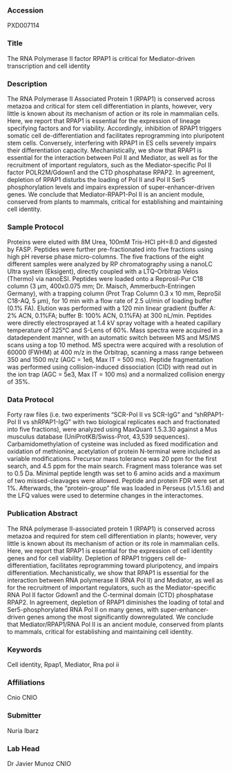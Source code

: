### Accession
PXD007114

### Title
The RNA Polymerase II factor RPAP1 is critical for Mediator-driven transcription and cell identity

### Description
The RNA Polymerase II Associated Protein 1 (RPAP1) is conserved across metazoa and critical for stem cell differentiation in plants, however, very little is known about its mechanism of action or its role in mammalian cells.  Here, we report that RPAP1 is essential for the expression of lineage specifying factors and for viability.  Accordingly, inhibition of RPAP1 triggers somatic cell de-differentiation and facilitates reprogramming into pluripotent stem cells.  Conversely, interfering with RPAP1 in ES cells severely impairs their differentiation capacity.  Mechanistically, we show that RPAP1 is essential for the interaction between Pol II and Mediator, as well as for the recruitment of important regulators, such as the Mediator-specific Pol II factor POLR2M/Gdown1 and the CTD phosphatase RPAP2.  In agreement, depletion of RPAP1 disturbs the loading of Pol II and Pol II Ser5 phosphorylation levels and impairs expression of super-enhancer-driven genes.  We conclude that Mediator-RPAP1-Pol II is an ancient module, conserved from plants to mammals, critical for establishing and maintaining cell identity.

### Sample Protocol
Proteins were eluted with 8M Urea, 100mM Tris-HCl pH=8.0 and digested by  FASP. Peptides were further pre-fractionated into five fractions using high pH reverse phase micro-columns.  The five fractions of the eight different samples were analyzed by RP chromatography using a nanoLC Ultra system (Eksigent), directly coupled with a LTQ-Orbitrap Velos (Thermo) via nanoESI. Peptides were loaded onto a Reprosil-Pur C18 column (3 µm, 400x0.075 mm; Dr. Maisch, Ammerbuch-Entringen Germany), with a trapping column (Prot Trap Column 0.3 x 10 mm, ReproSil C18-AQ, 5 μm), for 10 min with a flow rate of 2.5 ul/min of loading buffer (0.1% FA). Elution was performed with a 120 min linear gradient (buffer A: 2% ACN, 0.1%FA; buffer B: 100% ACN, 0.1%FA) at 300 nL/min. Peptides were directly electrosprayed at 1.4 kV spray voltage with a heated capillary temperature of 325°C and S-Lens of 60%. Mass spectra were acquired in a datadependent manner, with an automatic switch between MS and MS/MS scans using a top 10 method. MS spectra were acquired with a resolution of 60000 (FWHM) at 400 m/z in the Orbitrap, scanning a mass range between 350 and 1500 m/z (AGC = 1e6, Max IT = 500 ms). Peptide fragmentation was performed using collision-induced dissociation (CID) with read out in the ion trap (AGC = 5e3, Max IT = 100 ms) and a normalized collision energy of 35%.

### Data Protocol
Forty raw files (i.e. two experiments “SCR-Pol II vs SCR-IgG” and “shRPAP1-Pol II vs shRPAP1-IgG” with two biological replicates each and fractionated into five fractions), were analyzed using MaxQuant 1.5.3.30 against a Mus musculus database (UniProtKB/Swiss-Prot, 43,539 sequences). Carbamidomethylation of cysteine was included as fixed modification and oxidation of methionine, acetylation of protein N-terminal were included as variable modifications.  Precursor mass tolerance was 20 ppm for the first search, and 4.5 ppm for the main search.  Fragment mass tolerance was set to 0.5 Da.  Minimal peptide length was set to 6 amino acids and a maximum of two missed-cleavages were allowed.  Peptide and protein FDR were set at 1%.  Afterwards, the “protein-group” file was loaded in Perseus (v1.5.1.6) and the LFQ values were used to determine changes in the interactomes.

### Publication Abstract
The RNA polymerase II-associated protein 1 (RPAP1) is conserved across metazoa and required for stem cell differentiation in plants; however, very little is known about its mechanism of action or its role in mammalian cells. Here, we report that RPAP1 is essential for the expression of cell identity genes and for cell viability. Depletion of RPAP1 triggers cell de-differentiation, facilitates reprogramming toward pluripotency, and impairs differentiation. Mechanistically, we show that RPAP1 is essential for the interaction between RNA polymerase II (RNA Pol II) and Mediator, as well as for the recruitment of important regulators, such as the Mediator-specific RNA Pol II factor Gdown1 and the C-terminal domain (CTD) phosphatase RPAP2. In agreement, depletion of RPAP1 diminishes the loading of total and Ser5-phosphorylated RNA Pol&#xa0;II on many genes, with super-enhancer-driven genes among the most significantly downregulated. We conclude that Mediator/RPAP1/RNA Pol II is an&#xa0;ancient module, conserved from plants to mammals, critical for establishing and maintaining cell identity.

### Keywords
Cell identity, Rpap1, Mediator, Rna pol ii

### Affiliations
Cnio
CNIO

### Submitter
Nuria Ibarz

### Lab Head
Dr Javier Munoz
CNIO


